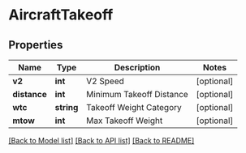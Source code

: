 # AircraftTakeoff

## Properties
Name | Type | Description | Notes
------------ | ------------- | ------------- | -------------
**v2** | **int** | V2 Speed | [optional] 
**distance** | **int** | Minimum Takeoff Distance | [optional] 
**wtc** | **string** | Takeoff Weight Category | [optional] 
**mtow** | **int** | Max Takeoff Weight | [optional] 

[[Back to Model list]](../README.md#documentation-for-models) [[Back to API list]](../README.md#documentation-for-api-endpoints) [[Back to README]](../README.md)


